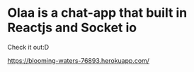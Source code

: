 # Olaa is a chat-app that built in Reactjs and Socket io

Check it out:D

https://blooming-waters-76893.herokuapp.com/

